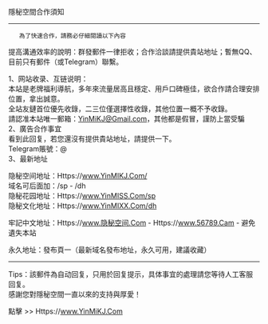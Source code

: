 隱秘空間合作須知
___________________________________________________________________________________                       
       為了快速合作，請務必仔細閱讀以下內容         

提高溝通效率的說明：群發郵件一律拒收；合作洽談請提供貴站地址；暫無QQ、目前只有郵件（或Telegram）聯繫。             
        
1、网站收录、互链说明：           
本站是老牌福利導航，多年來流量居高且穩定、用戶口碑極佳，欲合作請合理安排位置，拿出誠意。              
全站友鏈首位優先收錄，二三位僅選擇性收錄，其他位置一概不予收錄。                  
請認准本站唯一郵箱：YinMiKJ@Gmail.com，其他都是假冒，謹防上當受騙                  
2、廣告合作事宜                    
看到此回复，若您還沒有提供貴站地址，請提供一下。                  
Telegram賬號：@                 
3、最新地址
              
隐秘空间地址：Https://www.YinMIKJ.Com/                 
域名可后面加：/sp - /dh                    
隐秘花园地址：Https://www.YinMISS.Com/sp                 
隐秘文化地址：Https://www.YinMIXX.Com/dh                  
                                       
牢記中文地址：Https://www.隐秘空间.Com -  Https://www.56789.Cam - 避免遺失本站                             
                               
永久地址：發布頁一（最新域名發布地址，永久可用，建議收藏）             
___________________________________________________________________________________                           
Tips：該郵件為自动回复，只用於回复提示，具体事宜的處理請您等待人工客服回复。                  
感謝您對隱秘空間一直以來的支持與厚愛！                
                 
                    
點擊 >> Https://www.YinMiKJ.Com               
              
               
                 
